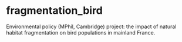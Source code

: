 # fragmentation_bird
Environmental policy (MPhil, Cambridge) project: the impact of natural habitat fragmentation on bird populations in mainland France.
